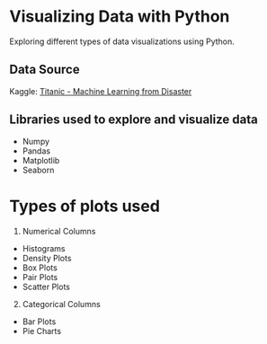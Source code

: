 # Visualizing Data with Python
Exploring different types of data visualizations using Python.

## Data Source
Kaggle: [Titanic - Machine Learning from Disaster](https://www.kaggle.com/competitions/titanic/data)

## Libraries used to explore and visualize data
- Numpy
- Pandas
- Matplotlib
- Seaborn

# Types of plots used
1. Numerical Columns
- Histograms
- Density Plots
- Box Plots
- Pair Plots
- Scatter Plots

2. Categorical Columns
- Bar Plots
- Pie Charts